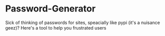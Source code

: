 # Password-Generator
Sick of thinking of passwords for sites, speacially like pypi (it's a nuisance geez)? Here's a tool to help you frustrated users
